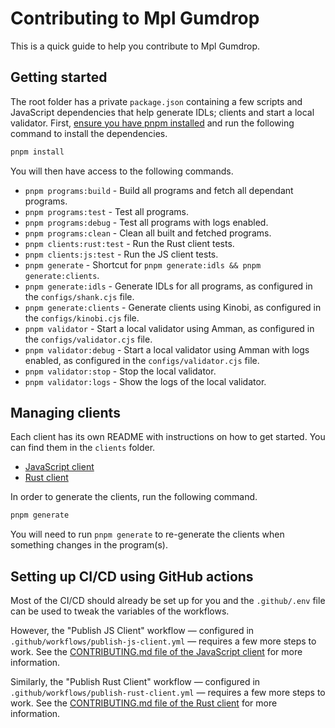 # Contributing to Mpl Gumdrop

This is a quick guide to help you contribute to Mpl Gumdrop.

## Getting started

The root folder has a private `package.json` containing a few scripts and JavaScript dependencies that help generate IDLs; clients and start a local validator. First, [ensure you have pnpm installed](https://pnpm.io/installation) and run the following command to install the dependencies.

```sh
pnpm install
```

You will then have access to the following commands.

- `pnpm programs:build` - Build all programs and fetch all dependant programs.
- `pnpm programs:test` - Test all programs.
- `pnpm programs:debug` - Test all programs with logs enabled.
- `pnpm programs:clean` - Clean all built and fetched programs.
- `pnpm clients:rust:test` -  Run the Rust client tests.
- `pnpm clients:js:test` -  Run the JS client tests.
- `pnpm generate` - Shortcut for `pnpm generate:idls && pnpm generate:clients`.
- `pnpm generate:idls` - Generate IDLs for all programs, as configured in the `configs/shank.cjs` file.
- `pnpm generate:clients` - Generate clients using Kinobi, as configured in the `configs/kinobi.cjs` file.
- `pnpm validator` - Start a local validator using Amman, as configured in the `configs/validator.cjs` file.
- `pnpm validator:debug` - Start a local validator using Amman with logs enabled, as configured in the `configs/validator.cjs` file.
- `pnpm validator:stop` - Stop the local validator.
- `pnpm validator:logs` - Show the logs of the local validator.

## Managing clients

Each client has its own README with instructions on how to get started. You can find them in the `clients` folder.

- [JavaScript client](./clients/js/README.md)
- [Rust client](./clients/rust/README.md)

In order to generate the clients, run the following command.

```sh
pnpm generate
```

You will need to run `pnpm generate` to re-generate the clients when something changes in the program(s).

## Setting up CI/CD using GitHub actions

Most of the CI/CD should already be set up for you and the `.github/.env` file can be used to tweak the variables of the workflows.

However, the "Publish JS Client" workflow — configured in `.github/workflows/publish-js-client.yml` — requires a few more steps to work. See the [CONTRIBUTING.md file of the JavaScript client](./clients/js/CONTRIBUTING.md#setting-up-github-actions) for more information.

Similarly, the "Publish Rust Client" workflow — configured in `.github/workflows/publish-rust-client.yml` — requires a few more steps to work. See the [CONTRIBUTING.md file of the Rust client](./clients/rust/CONTRIBUTING.md#setting-up-github-actions) for more information.
